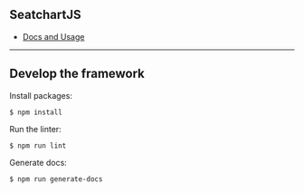 ## SeatchartJS

- [Docs and Usage](http://omarmahili.github.io/SeatchartJS)

----

## Develop the framework

Install packages:

```
$ npm install
```

Run the linter:

```
$ npm run lint
```

Generate docs:

```
$ npm run generate-docs
```
